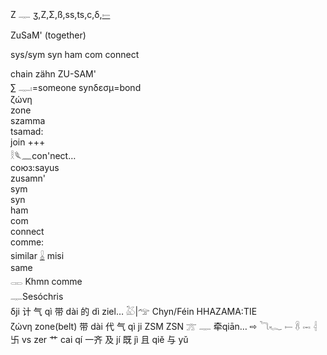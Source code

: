 Z 𓊃 ʒ,Z,Σ,ß,ss,ts,c,δ,[𓍿](𓍿)  

ZuSaM' (together)  

sys/sym syn ham com connect  

chain zähn ZU-SAM'  
∑ 𓊃𓏤=someone synδεσμ=bond  
ζώνη  
zone  
szamma  
tsamad:  
join +++  
𓎛𓆰𓈖con'nect…  
союз:sayus  
zusamn'  
sym  
syn  
ham  
com  
connect  
comme:  
similar [𓏇](𓏇) misi  
same  
𓋉 Khmn comme  
 𓊃Sesóchris  
δji 计 气 qì 带 dài 的 dì ziel… 𓅷|𓅠 Chyn/Féin HHAZAMA:TIE  
 ζώνη zone(belt) 带 dài 代 气 qì ji ZSM ZSN 𓊄 𓊃 牵​qiān… ⇨ 𓆓𓆑 𓍿 𓋸 𓋭 𓇪 卐 vs zer 艹 cai qí 一齐	及 jí 既 jì 且 qiě  与 yǔ  
